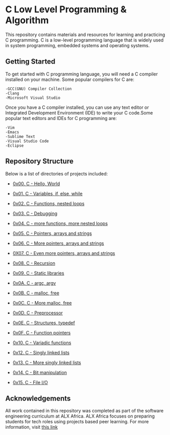 # C Low Level Programming & Algorithm

This repository contains materials and resources for learning and practicing
C programming. C is a low-level programming language that is widely used in
system programming, embedded systems and operating systems.

## Getting Started

To get started with C programming language, you will need a C compiler installed
on your machine. Some popular compilers for C are:

  	-GCC(GNU) Compiler Collection
  	-Clang
  	-Microsoft Visual Studio

Once you have a C compiler installed, you can use any text editor or Integrated
Development Environment (IDE) to write your C code.Some popular text editors
and IDEs for C programming are:

 	-Vim
 	-Emacs
 	-Sublime Text
 	-Visual Studio Code
 	-Eclipse

## Repository Structure

Below is a list of directories of projects included:

* [0x00. C - Hello, World](0x00-hello_world)

* [0x01. C - Variables, if, else, while](0x01-variables_if_else_while)

* [0x02. C - Functions, nested loops](0x02-functions_nested_loops)

* [0x03. C - Debugging](0x03-debugging)

* [0x04. C - more functions, more nested loops](0x04-more_functions_nested_loops)

* [0x05. C - Pointers, arrays and strings](./0x05-pointers_arrays_strings)

* [0x06. C - More pointers, arrays and strings](./0x06-pointers_arrays_strings)

* [0X07. C - Even more pointers, arrays and strings](./0x07-pointers_arrays_strings)

* [0x08. C - Recursion](./0x08-recursion)

* [0x09. C - Static libraries](./0x09-static_libraries)

* [0x0A. C - argc, argv](./0x0A-argc_argv)

* [0x0B. C - malloc, free](./0x0B-malloc_free)

* [0x0C. C - More malloc, free](./0x0C-more_malloc_free)

* [0x0D. C - Preprocessor](./0x0D-preprocessor)

* [0x0E. C - Structures, typedef](./0x0E-structures_typedef)

* [0x0F. C - Function pointers](./0x0F-function_pointers)

* [0x10. C - Variadic functions](./0x10-variadic_functions)

* [0x12. C - Singly linked lists](./0x12-singly_linked_lists)

* [0x13. C - More singly linked lists](./0x13-more_singly_linked_lists)

* [0x14. C - Bit manipulation](./0x14-bit_manipulation)

* [0x15. C - File I/O](./0x15-file_io)

## Acknowledgements

 All work contained in this repository was completed as part of the software
 engineering curriculum at ALX Africa. ALX Africa focuses on preparing students for
 tech roles using projects based peer learning. For more information, visit
 [this link](https://www.alxafrica.com)
